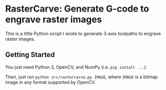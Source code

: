 # RasterCarve: Generate G-code to engrave raster images

This is a little Python script I wrote to generate 3-axis toolpaths to
engrave raster images.

## Getting Started

You just need Python 3, OpenCV, and NumPy (i.e. `pip install ...`).

Then, just run `python src/rastercarve.py IMAGE`, where `IMAGE` is a
bitmap image in any format supported by OpenCV.
